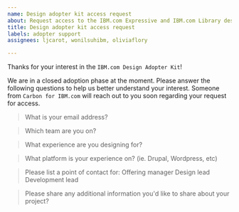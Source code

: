 ```yaml
---
name: Design adopter kit access request
about: Request access to the IBM.com Expressive and IBM.com Library design kits
title: Design adopter kit access request
labels: adopter support
assignees: ljcarot, wonilsuhibm, oliviaflory

---
```


Thanks for your interest in the `IBM.com Design Adopter Kit`!

We are in a closed adoption phase at the moment. Please answer the following 
questions to help us better understand your interest. Someone from 
`Carbon for IBM.com` will reach out to you soon regarding your request 
for access.

> What is your email address?


> Which team are you on?


> What experience are you designing for?


> What platform is your experience on? (ie. Drupal, Wordpress, etc)


> Please list a point of contact for:
Offering manager
Design lead
Development lead


> Please share any additional information you'd like to share about your project?
